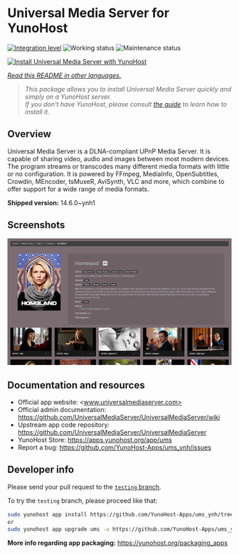<!--
N.B.: This README was automatically generated by <https://github.com/YunoHost/apps/tree/master/tools/readme_generator>
It shall NOT be edited by hand.
-->

# Universal Media Server for YunoHost

[![Integration level](https://dash.yunohost.org/integration/ums.svg)](https://ci-apps.yunohost.org/ci/apps/ums/) ![Working status](https://ci-apps.yunohost.org/ci/badges/ums.status.svg) ![Maintenance status](https://ci-apps.yunohost.org/ci/badges/ums.maintain.svg)

[![Install Universal Media Server with YunoHost](https://install-app.yunohost.org/install-with-yunohost.svg)](https://install-app.yunohost.org/?app=ums)

*[Read this README in other languages.](./ALL_README.md)*

> *This package allows you to install Universal Media Server quickly and simply on a YunoHost server.*  
> *If you don't have YunoHost, please consult [the guide](https://yunohost.org/install) to learn how to install it.*

## Overview

Universal Media Server is a DLNA-compliant UPnP Media Server. It is capable of sharing video, audio and images between most modern devices.
The program streams or transcodes many different media formats with little or no configuration. It is powered by FFmpeg, MediaInfo, OpenSubtitles, Crowdin, MEncoder, tsMuxeR, AviSynth, VLC and more, which combine to offer support for a wide range of media formats.

**Shipped version:** 14.6.0~ynh1

## Screenshots

![Screenshot of Universal Media Server](./doc/screenshots/screenshot.png)

## Documentation and resources

- Official app website: <www.universalmediaserver.com>
- Official admin documentation: <https://github.com/UniversalMediaServer/UniversalMediaServer/wiki>
- Upstream app code repository: <https://github.com/UniversalMediaServer/UniversalMediaServer>
- YunoHost Store: <https://apps.yunohost.org/app/ums>
- Report a bug: <https://github.com/YunoHost-Apps/ums_ynh/issues>

## Developer info

Please send your pull request to the [`testing` branch](https://github.com/YunoHost-Apps/ums_ynh/tree/testing).

To try the `testing` branch, please proceed like that:

```bash
sudo yunohost app install https://github.com/YunoHost-Apps/ums_ynh/tree/testing --debug
or
sudo yunohost app upgrade ums -u https://github.com/YunoHost-Apps/ums_ynh/tree/testing --debug
```

**More info regarding app packaging:** <https://yunohost.org/packaging_apps>
